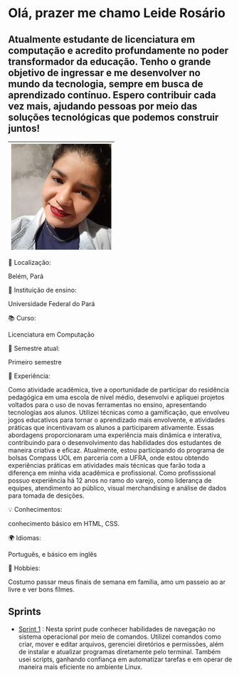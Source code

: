 # Olá, prazer me chamo Leide Rosário

##   Atualmente estudante de licenciatura em computação e acredito profundamente no poder transformador da educação. Tenho o grande objetivo de ingressar e me desenvolver no mundo da tecnologia, sempre em busca de aprendizado contínuo. Espero contribuir cada vez mais, ajudando pessoas por meio das soluções tecnológicas que podemos construir juntos!


  

| ![](img/Foto.jpg) |
| :--------------------: |





📍 Localização: 

Belém, Pará 

🏫 Instituição de ensino:

Universidade Federal do Pará

📚 Curso:

Licenciatura em Computação

📅 Semestre atual:

Primeiro semestre

💼 Experiência:

Como atividade acadêmica, tive a oportunidade de participar do residência pedagógica em uma escola de nível médio, desenvolvi e apliquei projetos voltados para o uso de novas ferramentas no ensino, apresentando tecnologias aos alunos. Utilizei técnicas como a gamificação, que envolveu jogos educativos para tornar o aprendizado mais envolvente, e atividades práticas que incentivavam os alunos a participarem ativamente. Essas abordagens proporcionaram uma experiência mais dinâmica e interativa, contribuindo para o desenvolvimento das habilidades dos estudantes de maneira criativa e eficaz. Atualmente, estou participando do programa de bolsas Compass UOL em parceria com a UFRA, onde estou obtendo experiências práticas em atividades mais técnicas que farão toda a diferença em minha vida acadêmica e profissional.
Como profisssional possuo experiência há 12 anos no ramo do varejo, como liderança de equipes, atendimento ao público, visual merchandising e análise de dados para tomada de desições. 


💡 Conhecimentos: 

conhecimento básico em HTML, CSS.

🌍 Idiomas: 

Português, e básico em inglês

🎨 Hobbies: 

Costumo passar meus finais de semana em família, amo um passeio ao ar livre e ver bons filmes.


## Sprints

* [Sprint 1](Sprint1/2024) : Nesta sprint pude conhecer habilidades de navegação no sistema operacional por meio de comandos. Utilizei comandos como criar, mover e editar arquivos, gerenciei diretórios e permissões, além de instalar e atualizar programas diretamente pelo terminal. Também usei scripts, ganhando confiança em automatizar tarefas e em operar de maneira mais eficiente no ambiente Linux. 




